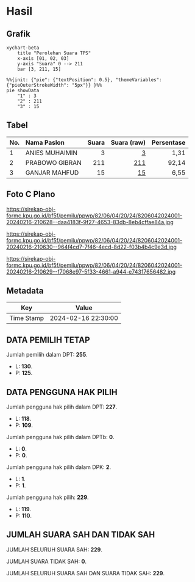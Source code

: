 # Hasil

## Grafik

```mermaid
xychart-beta
    title "Perolehan Suara TPS"
    x-axis [01, 02, 03]
    y-axis "Suara" 0 --> 211
    bar [3, 211, 15]
```

```mermaid
%%{init: {"pie": {"textPosition": 0.5}, "themeVariables": {"pieOuterStrokeWidth": "5px"}} }%%
pie showData
    "1" : 3
    "2" : 211
    "3" : 15
```

## Tabel

| No. | Nama Paslon    | Suara | Suara (raw) | Persentase |
|:--- |:-------------- | -----:| -----------:| ----------:|
| 1   | ANIES MUHAIMIN | 3     | [3][p-1]    | 1,31       |
| 2   | PRABOWO GIBRAN | 211   | [211][p-2]  | 92,14      |
| 3   | GANJAR MAHFUD  | 15    | [15][p-3]   | 6,55       |


[p-1]: https://github.com/gigit-pemilu/pemilu-2024-82-maluku-utara/blob/main/pilpres/hitung-suara/sub/82-maluku-utara/sub/06-halmahera-timur/sub/04-wasile-selatan/sub/2024-bukutio/sub/001-tps/sub/paslon-1.txt
[p-2]: https://github.com/gigit-pemilu/pemilu-2024-82-maluku-utara/blob/main/pilpres/hitung-suara/sub/82-maluku-utara/sub/06-halmahera-timur/sub/04-wasile-selatan/sub/2024-bukutio/sub/001-tps/sub/paslon-2.txt
[p-3]: https://github.com/gigit-pemilu/pemilu-2024-82-maluku-utara/blob/main/pilpres/hitung-suara/sub/82-maluku-utara/sub/06-halmahera-timur/sub/04-wasile-selatan/sub/2024-bukutio/sub/001-tps/sub/paslon-3.txt

## Foto C Plano

https://sirekap-obj-formc.kpu.go.id/bf5f/pemilu/ppwp/82/06/04/20/24/8206042024001-20240216-210628--daa4183f-9f27-4653-83db-8eb4cffae84a.jpg

https://sirekap-obj-formc.kpu.go.id/bf5f/pemilu/ppwp/82/06/04/20/24/8206042024001-20240216-210630--964f4cd7-7f46-4ecd-8d22-f03b4b4c9e3d.jpg

https://sirekap-obj-formc.kpu.go.id/bf5f/pemilu/ppwp/82/06/04/20/24/8206042024001-20240216-210629--f7068e97-5f33-4661-a944-e74317656482.jpg


## Metadata

| Key        | Value               |
| ---------- | ------------------- |
| Time Stamp | 2024-02-16 22:30:00 |


## DATA PEMILIH TETAP

Jumlah pemilih dalam DPT: **255**.
 * L: **130**.
 * P: **125**.

## DATA PENGGUNA HAK PILIH

Jumlah pengguna hak pilih dalam DPT: **227**.
 * L: **118**.
 * P: **109**.

Jumlah pengguna hak pilih dalam DPTb: **0**.
 * L: **0**.
 * P: **0**.

Jumlah pengguna hak pilih dalam DPK: **2**.
 * L: **1**.
 * P: **1**.

Jumlah pengguna hak pilih: **229**.
 * L: **119**.
 * P: **110**.

## JUMLAH SUARA SAH DAN TIDAK SAH

JUMLAH SELURUH SUARA SAH: **229**.

JUMLAH SUARA TIDAK SAH: **0**.

JUMLAH SELURUH SUARA SAH DAN SUARA TIDAK SAH: **229**.


